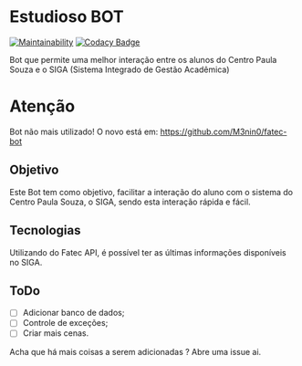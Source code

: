 # Estudioso BOT

[![Maintainability](https://api.codeclimate.com/v1/badges/56cfdf8764a6fcbe5f9a/maintainability)](https://codeclimate.com/github/M3nin0/estudioso-bot/maintainability)
[![Codacy Badge](https://api.codacy.com/project/badge/Grade/cb3d493fcde6471c9c0c48f3f3f14a84)](https://www.codacy.com/app/M3nin0/estudioso-bot?utm_source=github.com&amp;utm_medium=referral&amp;utm_content=M3nin0/estudioso-bot&amp;utm_campaign=Badge_Grade)

Bot que permite uma melhor interação entre os alunos do Centro Paula Souza e o SIGA (Sistema Integrado de Gestão Acadêmica)

# Atenção

Bot não mais utilizado! O novo está em: https://github.com/M3nin0/fatec-bot

## Objetivo

Este Bot tem como objetivo, facilitar a interação do aluno com o sistema do Centro Paula Souza, o SIGA, sendo esta interação rápida e fácil.

## Tecnologias

Utilizando do Fatec API, é possível ter as últimas informações disponíveis no SIGA.

## ToDo

- [ ] Adicionar banco de dados;
- [ ] Controle de exceções;
- [ ] Criar mais cenas.

Acha que há mais coisas a serem adicionadas ? Abre uma issue ai.
